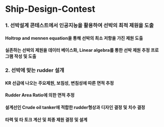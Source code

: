 # Ship-Design-Contest

### 1. 선박설계 콘테스트에서 인공지능을 활용하여 선박의 최적 제원을 도출

#### Holtrop and mennen equation을 통해 선박의 최소 저항을 가진 제원 도출

#### 실존하는 선박의 제원을 데이터 베이스화, Linear algebra를 통한 선박 제원 추정 프로그램 작성 및 도출


### 2. 선박에 맞는 rudder 설걔

#### KR 선급에 나오는 주요제원, 보침성, 변침성에 따른 면적 추정
#### Rudder Area Ratio에 의한 면적 추정

#### 설계선인 Crude oil tanker에 적합한 rudder형상과 디자인 결정 및 치수 결정
#### 타력 및 타 토크 계산 및 최종 제원 결정 및 설계
